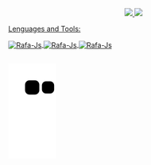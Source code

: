 
<div align="center">
  <a href="https://github.com/KafeisM">
  <img height="180em" src="https://github-readme-stats.vercel.app/api?username=KafeisM&show_icons=true&theme=blue-green&include_all_commits=true&count_private=true"/>
  <img height="180em" src="https://github-readme-stats.vercel.app/api/top-langs/?username=KafeisM&layout=compact&langs_count=7&theme=blue-green"/>
</div>
<div align="center">
  <a href="https://github.com/KafeisM">
    </div>

Lenguages and Tools:
<div>
  <img align="center" alt="Rafa-Js" height="30" width="40" src="https://cdn.jsdelivr.net/gh/devicons/devicon/icons/java/java-original.svg">
  <img align="center" alt="Rafa-Js" height="30" width="40" src="https://cdn.jsdelivr.net/gh/devicons/devicon/icons/arduino/arduino-original.svg">
  <img align="center" alt="Rafa-Js" height="30" width="40" src="https://cdn.jsdelivr.net/gh/devicons/devicon/icons/apple/apple-original.svg">
</div>

 ##
 
<div> 
 
  ![Snake animation](https://github.com/rafaballerini/rafaballerini/blob/output/github-contribution-grid-snake.svg)
 
</div>
